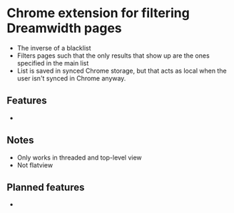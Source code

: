 # Chrome extension for filtering Dreamwidth pages
- The inverse of a blacklist
- Filters pages such that the only results that show up are the ones specified in the main list
- List is saved in synced Chrome storage, but that acts as local when the user isn't synced in Chrome anyway. 

## Features
- 

## Notes
- Only works in threaded and top-level view
- Not flatview

## Planned features
- 
